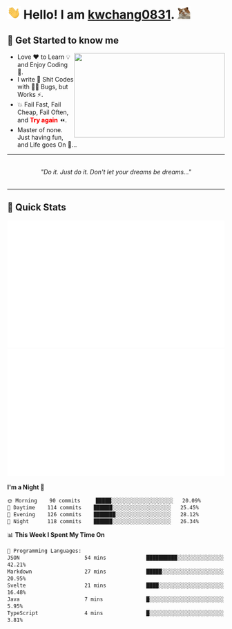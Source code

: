 <h1> <img src="./assets/hi.gif" height="30px"> Hello! I am <a href="https://github.com/kwchang0831">kwchang0831</a>. <img src="./assets/cool-cat.gif" height="30px"> </h1>
</h1>

## 🎉 Get Started to know me

<a href="#"><img align="right" src="https://media.tenor.com/S5qCffxIFdUAAAAC/the-muppet-kermit-the-frog.gif" width="349" height="195" /></a>

- Love ❤️ to Learn 💡 and Enjoy Coding 🤗.
- I write 💩 Shit Codes with 🐛🐛 Bugs, but Works ⚡️.
- 💥 Fail Fast, Fail Cheap, Fail Often, and <span style="color:red;font-weight:800;">Try again</span> ⏪️.
- Master of none. Just having fun, and Life goes On 🌱...

<hr/>
<br/>
<div align="center">
<i>"Do it. Just do it. Don't let your dreams be dreams..." </i>
</div>
<br/>
<hr/>

## 🙈 Quick Stats

![](https://raw.githubusercontent.com/kwchang0831/kwchang0831/output/generated/overview.svg)
![](https://raw.githubusercontent.com/kwchang0831/kwchang0831/output/generated/languages.svg)

<!--START_SECTION:waka-->
**I'm a Night 🦉** 

```text
🌞 Morning    90 commits     █████░░░░░░░░░░░░░░░░░░░░   20.09% 
🌆 Daytime    114 commits    ██████░░░░░░░░░░░░░░░░░░░   25.45% 
🌃 Evening    126 commits    ███████░░░░░░░░░░░░░░░░░░   28.12% 
🌙 Night      118 commits    ██████░░░░░░░░░░░░░░░░░░░   26.34%

```


📊 **This Week I Spent My Time On** 

```text
💬 Programming Languages: 
JSON                     54 mins             ██████████░░░░░░░░░░░░░░░   42.21% 
Markdown                 27 mins             █████░░░░░░░░░░░░░░░░░░░░   20.95% 
Svelte                   21 mins             ████░░░░░░░░░░░░░░░░░░░░░   16.48% 
Java                     7 mins              █░░░░░░░░░░░░░░░░░░░░░░░░   5.95% 
TypeScript               4 mins              █░░░░░░░░░░░░░░░░░░░░░░░░   3.81%

```


<!--END_SECTION:waka-->
